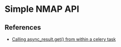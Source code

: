 # Simple NMAP API

## References

- [Calling async_result.get() from within a celery task](https://stackoverflow.com/questions/33280456/calling-async-result-get-from-within-a-celery-task/39975099)
